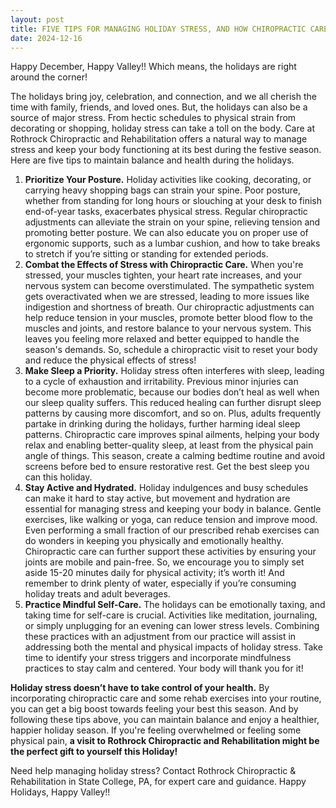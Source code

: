 ```yaml
---
layout: post
title: FIVE TIPS FOR MANAGING HOLIDAY STRESS, AND HOW CHIROPRACTIC CARE CAN HELP!
date: 2024-12-16
---
```


Happy December, Happy Valley!! Which means, the holidays are right around the corner!

The holidays bring joy, celebration, and connection, and we all cherish the time with family, friends, and loved ones. But, the holidays can also be a source of major stress. From hectic schedules to physical strain from decorating or shopping, holiday stress can take a toll on the body. Care at Rothrock Chiropractic and Rehabilitation offers a natural way to manage stress and keep your body functioning at its best during the festive season. Here are five tips to maintain balance and health during the holidays.

1. **Prioritize Your Posture.** Holiday activities like cooking, decorating, or carrying heavy shopping bags can strain your spine. Poor posture, whether from standing for long hours or slouching at your desk to finish end-of-year tasks, exacerbates physical stress. Regular chiropractic adjustments can alleviate the strain on your spine, relieving tension and promoting better posture. We can also educate you on proper use of ergonomic supports, such as a lumbar cushion, and how to take breaks to stretch if you’re sitting or standing for extended periods.
2. **Combat the Effects of Stress with Chiropractic Care.** When you're stressed, your muscles tighten, your heart rate increases, and your nervous system can become overstimulated. The sympathetic system gets overactivated when we are stressed, leading to more issues like indigestion and shortness of breath. Our chiropractic adjustments can help reduce tension in your muscles, promote better blood flow to the muscles and joints, and restore balance to your nervous system. This leaves you feeling more relaxed and better equipped to handle the season's demands. So, schedule a chiropractic visit to reset your body and reduce the physical effects of stress!
3. **Make Sleep a Priority.** Holiday stress often interferes with sleep, leading to a cycle of exhaustion and irritability. Previous minor injuries can become more problematic, because our bodies don’t heal as well when our sleep quality suffers. This reduced healing can further disrupt sleep patterns by causing more discomfort, and so on. Plus, adults frequently partake in drinking during the holidays, further harming ideal sleep patterns. Chiropractic care improves spinal ailments, helping your body relax and enabling better-quality sleep, at least from the physical pain angle of things. This season, create a calming bedtime routine and avoid screens before bed to ensure restorative rest. Get the best sleep you can this holiday.
4. **Stay Active and Hydrated.** Holiday indulgences and busy schedules can make it hard to stay active, but movement and hydration are essential for managing stress and keeping your body in balance. Gentle exercises, like walking or yoga, can reduce tension and improve mood. Even performing a small fraction of our prescribed rehab exercises can do wonders in keeping you physically and emotionally healthy. Chiropractic care can further support these activities by ensuring your joints are mobile and pain-free. So, we encourage you to simply set aside 15-20 minutes daily for physical activity; it’s worth it! And remember to drink plenty of water, especially if you’re consuming holiday treats and adult beverages.
5. **Practice Mindful Self-Care.** The holidays can be emotionally taxing, and taking time for self-care is crucial. Activities like meditation, journaling, or simply unplugging for an evening can lower stress levels. Combining these practices with an adjustment from our practice will assist in addressing both the mental and physical impacts of holiday stress. Take time to identify your stress triggers and incorporate mindfulness practices to stay calm and centered. Your body will thank you for it!

**Holiday stress doesn’t have to take control of your health.** By incorporating chiropractic care and some rehab exercises into your routine, you can get a big boost towards feeling your best this season. And by following these tips above, you can maintain balance and enjoy a healthier, happier holiday season. If you're feeling overwhelmed or feeling some physical pain, **a visit to Rothrock Chiropractic and Rehabilitation might be the perfect gift to yourself this Holiday!**

Need help managing holiday stress? Contact Rothrock Chiropractic & Rehabilitation in State College, PA, for expert care and guidance. Happy Holidays, Happy Valley!!
